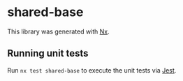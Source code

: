 # shared-base

This library was generated with [Nx](https://nx.dev).

## Running unit tests

Run `nx test shared-base` to execute the unit tests via [Jest](https://jestjs.io).
